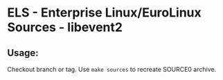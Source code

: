 # ELS - Enterprise Linux/EuroLinux Sources - libevent2
 
## Usage:
  Checkout branch or tag. Use `make sources` to recreate  SOURCE0 archive.
